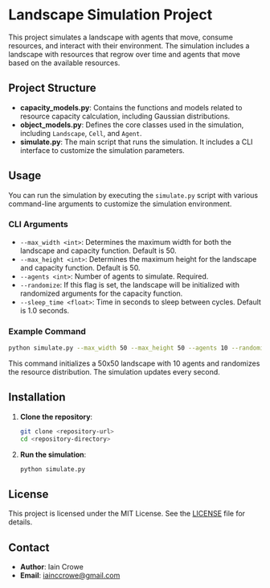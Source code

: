 
# Landscape Simulation Project

This project simulates a landscape with agents that move, consume resources, and interact with their environment. The simulation includes a landscape with resources that regrow over time and agents that move based on the available resources.

## Project Structure

- **capacity_models.py**: Contains the functions and models related to resource capacity calculation, including Gaussian distributions.
- **object_models.py**: Defines the core classes used in the simulation, including `Landscape`, `Cell`, and `Agent`.
- **simulate.py**: The main script that runs the simulation. It includes a CLI interface to customize the simulation parameters.

## Usage

You can run the simulation by executing the `simulate.py` script with various command-line arguments to customize the simulation environment.

### CLI Arguments

- `--max_width <int>`: Determines the maximum width for both the landscape and capacity function. Default is 50.
- `--max_height <int>`: Determines the maximum height for the landscape and capacity function. Default is 50.
- `--agents <int>`: Number of agents to simulate. Required.
- `--randomize`: If this flag is set, the landscape will be initialized with randomized arguments for the capacity function.
- `--sleep_time <float>`: Time in seconds to sleep between cycles. Default is 1.0 seconds.

### Example Command

```bash
python simulate.py --max_width 50 --max_height 50 --agents 10 --randomize --sleep_time 1.0
```

This command initializes a 50x50 landscape with 10 agents and randomizes the resource distribution. The simulation updates every second.

## Installation

1. **Clone the repository**:
    ```bash
    git clone <repository-url>
    cd <repository-directory>
    ```

2. **Run the simulation**:
    ```bash
    python simulate.py
    ```

## License

This project is licensed under the MIT License. See the [LICENSE](./LICENSE) file for details.

## Contact

- **Author**: Iain Crowe
- **Email**: iainccrowe@gmail.com
